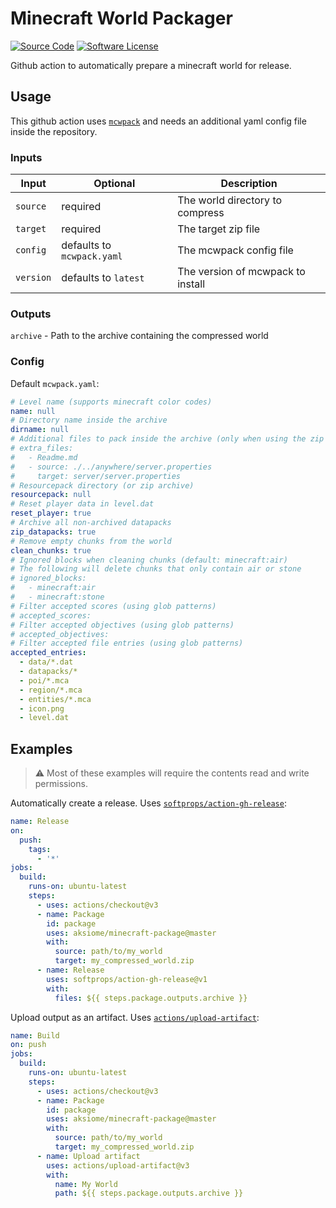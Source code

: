 # Minecraft World Packager

[![Source Code](https://img.shields.io/badge/source-aksiome/minecraft--package-4078C0.svg?style=flat-square&labelColor=555555&logo=github)](https://github.com/aksiome/minecraft-package)
[![Software License](https://img.shields.io/github/license/aksiome/minecraft-package?style=flat-square)](https://github.com/aksiome/minecraft-package/blob/master/LICENSE)

Github action to automatically prepare a minecraft world for release.

## Usage
This github action uses [`mcwpack`](https://github.com/aksiome/mcwpack) and needs an additional yaml config file inside the repository.

### Inputs

| Input     | Optional                   | Description                       |
| --------- | -------------------------- | --------------------------------- |
| `source`  | required                   | The world directory to compress   |
| `target`  | required                   | The target zip file               |
| `config`  | defaults to `mcwpack.yaml` | The mcwpack config file           |
| `version` | defaults to `latest`       | The version of mcwpack to install |

### Outputs
`archive` - Path to the archive containing the compressed world

### Config

Default `mcwpack.yaml`:

```yaml
# Level name (supports minecraft color codes)
name: null
# Directory name inside the archive
dirname: null
# Additional files to pack inside the archive (only when using the zip option)
# extra_files:
#   - Readme.md
#   - source: ./../anywhere/server.properties
#     target: server/server.properties
# Resourcepack directory (or zip archive)
resourcepack: null
# Reset player data in level.dat
reset_player: true
# Archive all non-archived datapacks
zip_datapacks: true
# Remove empty chunks from the world
clean_chunks: true
# Ignored blocks when cleaning chunks (default: minecraft:air)
# The following will delete chunks that only contain air or stone
# ignored_blocks:
#   - minecraft:air
#   - minecraft:stone
# Filter accepted scores (using glob patterns)
# accepted_scores:
# Filter accepted objectives (using glob patterns)
# accepted_objectives:
# Filter accepted file entries (using glob patterns)
accepted_entries:
  - data/*.dat
  - datapacks/*
  - poi/*.mca
  - region/*.mca
  - entities/*.mca
  - icon.png
  - level.dat
```

## Examples
> ⚠️ Most of these examples will require the contents read and write permissions.


Automatically create a release. Uses [`softprops/action-gh-release`](https://github.com/softprops/action-gh-release):
```yml
name: Release
on:
  push:
    tags:
      - '*'
jobs:
  build:
    runs-on: ubuntu-latest
    steps:
      - uses: actions/checkout@v3
      - name: Package
        id: package
        uses: aksiome/minecraft-package@master
        with:
          source: path/to/my_world
          target: my_compressed_world.zip
      - name: Release
        uses: softprops/action-gh-release@v1
        with:
          files: ${{ steps.package.outputs.archive }}
```

Upload output as an artifact. Uses [`actions/upload-artifact`](https://github.com/actions/upload-artifact):
```yml
name: Build
on: push
jobs:
  build:
    runs-on: ubuntu-latest
    steps:
      - uses: actions/checkout@v3
      - name: Package
        id: package
        uses: aksiome/minecraft-package@master
        with:
          source: path/to/my_world
          target: my_compressed_world.zip
      - name: Upload artifact
        uses: actions/upload-artifact@v3
        with:
          name: My World
          path: ${{ steps.package.outputs.archive }}
```
